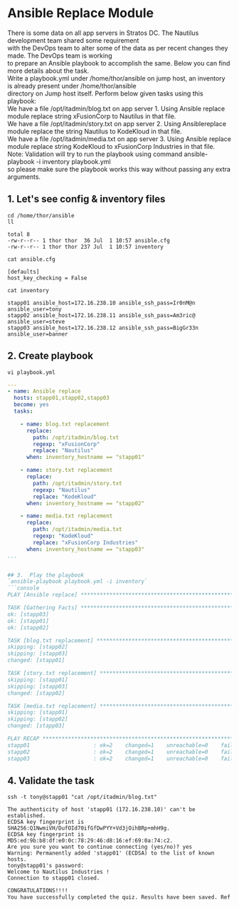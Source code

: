 # Ansible Replace Module

There is some data on all app servers in Stratos DC. The Nautilus development team shared some requirement  
with the DevOps team to alter some of the data as per recent changes they made. The DevOps team is working  
to prepare an Ansible playbook to accomplish the same. Below you can find more details about the task.  
Write a playbook.yml under /home/thor/ansible on jump host, an inventory is already present under /home/thor/ansible  
directory on Jump host itself. Perform below given tasks using this playbook:  
We have a file /opt/itadmin/blog.txt on app server 1. Using Ansible replace module replace string xFusionCorp to Nautilus in that file.  
We have a file /opt/itadmin/story.txt on app server 2. Using Ansiblereplace module replace the string Nautilus to KodeKloud in that file.  
We have a file /opt/itadmin/media.txt on app server 3. Using Ansible replace module replace string KodeKloud to xFusionCorp Industries in that file.  
Note: Validation will try to run the playbook using command ansible-playbook -i inventory playbook.yml  
so please make sure the playbook works this way without passing any extra arguments.


## 1. Let's see config & inventory files
`cd /home/thor/ansible`  
`ll`  
```console
total 8
-rw-r--r-- 1 thor thor  36 Jul  1 10:57 ansible.cfg
-rw-r--r-- 1 thor thor 237 Jul  1 10:57 inventory
```

`cat ansible.cfg `
```console
[defaults]
host_key_checking = False
```

`cat inventory`
```console
stapp01 ansible_host=172.16.238.10 ansible_ssh_pass=Ir0nM@n ansible_user=tony
stapp02 ansible_host=172.16.238.11 ansible_ssh_pass=Am3ric@ ansible_user=steve
stapp03 ansible_host=172.16.238.12 ansible_ssh_pass=BigGr33n ansible_user=banner
```


## 2.  Create playbook
`vi playbook.yml`
```yaml
---
- name: Ansible replace
  hosts: stapp01,stapp02,stapp03
  become: yes
  tasks:

    - name: blog.txt replacement
      replace:
        path: /opt/itadmin/blog.txt
        regexp: "xFusionCorp"
        replace: "Nautilus"
      when: inventory_hostname == "stapp01"

    - name: story.txt replacement
      replace:
        path: /opt/itadmin/story.txt
        regexp: "Nautilus"
        replace: "KodeKloud"
      when: inventory_hostname == "stapp02"

    - name: media.txt replacement
      replace:
        path: /opt/itadmin/media.txt
        regexp: "KodeKloud"
        replace: "xFusionCorp Industries"
      when: inventory_hostname == "stapp03"
...


## 3.  Play the playbook
`ansible-playbook playbook.yml -i inventory`
```console
PLAY [Ansible replace] **********************************************************************************************************************************************************************

TASK [Gathering Facts] **********************************************************************************************************************************************************************
ok: [stapp03]
ok: [stapp01]
ok: [stapp02]

TASK [blog.txt replacement] *****************************************************************************************************************************************************************
skipping: [stapp02]
skipping: [stapp03]
changed: [stapp01]

TASK [story.txt replacement] ****************************************************************************************************************************************************************
skipping: [stapp01]
skipping: [stapp03]
changed: [stapp02]

TASK [media.txt replacement] ****************************************************************************************************************************************************************
skipping: [stapp01]
skipping: [stapp02]
changed: [stapp03]

PLAY RECAP **********************************************************************************************************************************************************************************
stapp01                    : ok=2    changed=1    unreachable=0    failed=0    skipped=2    rescued=0    ignored=0   
stapp02                    : ok=2    changed=1    unreachable=0    failed=0    skipped=2    rescued=0    ignored=0   
stapp03                    : ok=2    changed=1    unreachable=0    failed=0    skipped=2    rescued=0    ignored=0
```


## 4. Validate the task
`ssh -t tony@stapp01 "cat /opt/itadmin/blog.txt"`
```console
The authenticity of host 'stapp01 (172.16.238.10)' can't be established.
ECDSA key fingerprint is SHA256:Q1NwmiVH/DufOId70ifGfDwPYY+Vd3jOihBRp+mhH9g.
ECDSA key fingerprint is MD5:ed:9b:b8:df:e0:0c:78:29:46:d8:16:ef:69:0a:74:c2.
Are you sure you want to continue connecting (yes/no)? yes
Warning: Permanently added 'stapp01' (ECDSA) to the list of known hosts.
tony@stapp01's password: 
Welcome to Nautilus Industries !
Connection to stapp01 closed.
```



```bash
CONGRATULATIONS!!!!
You have successfully completed the quiz. Results have been saved. Ref ID:62bc6a17a0c93e53693afa0f
```
